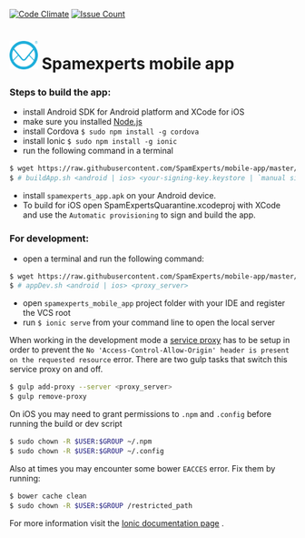 [![Code Climate](https://codeclimate.com/github/SpamExperts/mobile-app/badges/gpa.svg)](https://codeclimate.com/github/SpamExperts/mobile-app) [![Issue Count](https://codeclimate.com/github/SpamExperts/mobile-app/badges/issue_count.svg)](https://codeclimate.com/github/SpamExperts/mobile-app)

# <img src="img/se_logo.svg" style="width: 50px; height: 50px"/> Spamexperts mobile app

### Steps to build the app:

- install Android SDK for Android platform and XCode for iOS
- make sure you installed [Node.js](http://nodejs.org/)
- install Cordova `$ sudo npm install -g cordova`
- install Ionic `$ sudo npm install -g ionic`
- run the following command in a terminal
```bash
$ wget https://raw.githubusercontent.com/SpamExperts/mobile-app/master/src/scripts/buildApp.sh && bash buildApp.sh <android | ios>
$ # buildApp.sh <android | ios> <your-signing-key.keystore | `manual sign for iOS`> <debug>
```
- install `spamexperts_app.apk` on your Android device.
- To build for iOS open SpamExpertsQuarantine.xcodeproj with XCode and use the `Automatic provisioning` to sign and build the app.

### For development:
- open a terminal and run the following command:
```bash
$ wget https://raw.githubusercontent.com/SpamExperts/mobile-app/master/src/scripts/appDev.sh && bash appDev.sh <android | ios> <proxy_server>
$ # appDev.sh <android | ios> <proxy_server>
```
- open `spamexperts_mobile_app` project folder with your IDE and register the VCS root
- run `$ ionic serve` from your command line to open the local server

When working in the development mode a [service proxy](http://ionicframework.com/docs/cli/test.html) has to be setup in order to prevent the `No 'Access-Control-Allow-Origin' header is present on the requested resource` error.
There are two gulp tasks that switch this service proxy on and off.
```bash
$ gulp add-proxy --server <proxy_server>
$ gulp remove-proxy
```

On iOS you may need to grant permissions to `.npm` and `.config` before running the build or dev script
```bash
$ sudo chown -R $USER:$GROUP ~/.npm
$ sudo chown -R $USER:$GROUP ~/.config
```
Also at times you may encounter some bower `EACCES` error. Fix them by running:
```bash
$ bower cache clean
$ sudo chown -R $USER:$GROUP /restricted_path
```

For more information visit the [Ionic documentation page](http://ionicframework.com/docs/guide/) .
